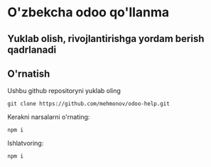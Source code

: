 # O'zbekcha odoo qo'llanma

## Yuklab olish, rivojlantirishga yordam berish qadrlanadi

## O'rnatish

Ushbu github repositoryni yuklab oling
```
git clone https://github.com/mehmonov/odoo-help.git
```

Kerakni narsalarni o'rnating:
```
npm i
``` 

Ishlatvoring: 
```
npm i
``` 

